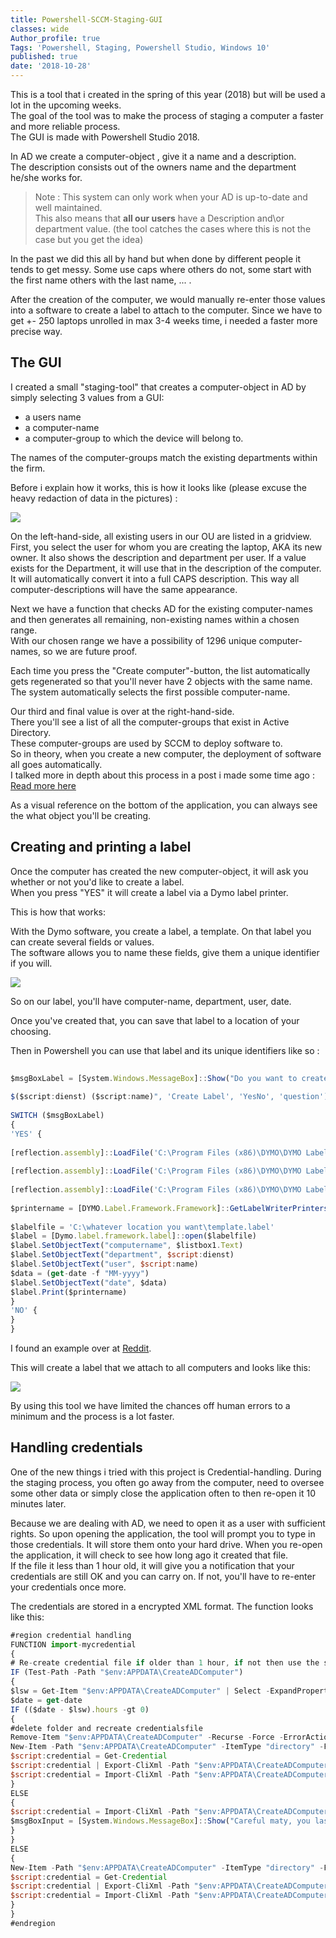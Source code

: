 ```yaml
---
title: Powershell-SCCM-Staging-GUI
classes: wide
Author_profile: true
Tags: 'Powershell, Staging, Powershell Studio, Windows 10'
published: true
date: '2018-10-28'
---
```


This is a tool that i created in the spring of this year (2018) but will be used a lot in the upcoming weeks.  
The goal of the tool was to make the process of staging a computer a faster and more reliable process.  
The GUI is made with Powershell Studio 2018.  
  
In AD we create a computer-object , give it a name and a description.  
The description consists out of the owners name and the department he/she works for.  


> Note : This system can only work when your AD is up-to-date and well maintained.  
> This also means that **all our users** have a Description and\or department value. (the tool catches the cases where this is not the case but you get the idea)  

  
In the past we did this all by hand but when done by different people it tends to get messy. Some use caps where others do not, some start with the first name others with the last name, ... .  

After the creation of the computer, we would manually re-enter those values into a software to create a label to attach to the computer.
Since we have to get +- 250 laptops unrolled in max 3-4 weeks time, i needed a faster more precise way.  
  
## The GUI

I created a small "staging-tool" that creates a computer-object in AD by simply selecting 3 values from a GUI:  
  
- a users name  
- a computer-name  
- a computer-group to which the device will belong to.  
  
The names of the computer-groups match the existing departments within the firm.  
  
Before i explain how it works, this is how it looks like (please excuse the heavy redaction of data in the pictures) :  
  
![]({{site.baseurl}}/assets/images/SCCMStagingGUI/gui.PNG)  
  
On the left-hand-side, all existing users in our OU are listed in a gridview. First, you select the user for whom you are creating the laptop, AKA its new owner. It also shows the description and department per user. If a value exists for the Department, it will use that in the description of the computer. It will automatically convert it into a full CAPS description. This way all computer-descriptions will have the same appearance.  
  
Next we have a function that checks AD for the existing computer-names and then generates all remaining, non-existing names within a chosen range.  
With our chosen range we have a possibility of 1296 unique computer-names, so we are future proof.  

Each time you press the "Create computer"-button, the list automatically gets regenerated so that you'll never have 2 objects with the same name.  
The system automatically selects the first possible computer-name.  
  
Our third and final value is over at the right-hand-side.  
There you'll see a list of all the computer-groups that exist in Active Directory.  
These computer-groups are used by SCCM to deploy software to.  
So in theory, when you create a new computer, the deployment of software all goes automatically.  
I talked more in depth about this process in a post i made some time ago : [Read more here](https://cookiecrumbles.github.io/SCCM_AD_Powershell/ "Read more here")  
  
  
As a visual reference on the bottom of the application, you can always see the what object you'll be creating.  

## Creating and printing a label 

Once the computer has created the new computer-object, it will ask you whether or not you'd like to create a label.  
When you press "YES" it will create a label via a Dymo label printer.  

This is how that works:  
  
With the Dymo software, you create a label, a template. On that label you can create several fields or values.  
The software allows you to name these fields, give them a unique identifier if you will.  
  
![]({{site.baseurl}}/assets/images/SCCMStagingGUI/dymo.PNG)  
  
So on our label, you'll have computer-name, department, user, date.  
  
Once you've created that, you can save that label to a location of your choosing.  
  
Then in Powershell you can use that label and its unique identifiers like so :  
  
```javascript  
  
$msgBoxLabel = [System.Windows.MessageBox]::Show("Do you want to create a label $($listBox1.Text)  
  
$($script:dienst) ($script:name)", 'Create Label', 'YesNo', 'question')  
  
SWITCH ($msgBoxLabel)  
{  
'YES' {  
  
[reflection.assembly]::LoadFile('C:\Program Files (x86)\DYMO\DYMO Label Software\Framework\.net4\DYMO.DLS.Runtime.dll')  
  
[reflection.assembly]::LoadFile('C:\Program Files (x86)\DYMO\DYMO Label Software\Framework\.net4\DYMO.Label.Framework.dll')  
  
[reflection.assembly]::LoadFile('C:\Program Files (x86)\DYMO\DYMO Label Software\Framework\.net4\DYMO.Common.dll')  
  
$printername = [DYMO.Label.Framework.Framework]::GetLabelWriterPrinters() | select -ExpandProperty name  
  
$labelfile = 'C:\whatever location you want\template.label'  
$label = [Dymo.label.framework.label]::open($labelfile)  
$label.SetObjectText("computername", $listbox1.Text)  
$label.SetObjectText("department", $script:dienst)  
$label.SetObjectText("user", $script:name)  
$data = (get-date -f "MM-yyyy")  
$label.SetObjectText("date", $data)  
$label.Print($printername)  
}  
'NO' {  
}  
}  
```  
  
I found an example over at [Reddit](https://www.reddit.com/r/PowerShell/comments/6y80dq/script_to_print_to_a_dymo_labelwriter/ "Reddit").  
  
This will create a label that we attach to all computers and looks like this:  

![]({{site.baseurl}}/assets/images/SCCMStagingGUI/label.png)  
  
By using this tool we have limited the chances off human errors to a minimum and the process is a lot faster.  
 
## Handling credentials 
  
One of the new things i tried with this project is Credential-handling. During the staging process, you often go away from the computer, need to oversee some other data or simply close the application often to then re-open it 10 minutes later.  
  
Because we are dealing with AD, we need to open it as a user with sufficient rights. So upon opening the application, the tool will prompt you to type in those credentials. It will store them onto your hard drive. When you re-open the application, it will check to see how long ago it created that file.  
If the file it less than 1 hour old, it will give you a notification that your credentials are still OK and you can carry on. If not, you'll have to re-enter your credentials once more.  
  
The credentials are stored in a encrypted XML format. The function looks like this:  
  
```javascript  
#region credential handling  
FUNCTION import-mycredential  
{  
# Re-create credential file if older than 1 hour, if not then use the stored credentials.  
IF (Test-Path -Path "$env:APPDATA\CreateADComputer")  
{  
$lsw = Get-Item "$env:APPDATA\CreateADComputer" | Select -ExpandProperty LastWriteTime  
$date = get-date  
IF (($date - $lsw).hours -gt 0)  
{  
#delete folder and recreate credentialsfile  
Remove-Item "$env:APPDATA\CreateADComputer" -Recurse -Force -ErrorAction SilentlyContinue -Confirm:$false  
New-Item -Path "$env:APPDATA\CreateADComputer" -ItemType "directory" -Force  
$script:credential = Get-Credential  
$script:credential | Export-CliXml -Path "$env:APPDATA\CreateADComputer\cred.xml"  
$script:credential = Import-CliXml -Path "$env:APPDATA\CreateADComputer\cred.xml"  
}  
ELSE  
{  
$script:credential = Import-CliXml -Path "$env:APPDATA\CreateADComputer\cred.xml"  
$msgBoxInput = [System.Windows.MessageBox]::Show("Careful maty, you last opend this program with administrative priveliges on $lsw!", 'ADM-account is being used', 'OK', 'info')  
}  
}  
ELSE  
{  
New-Item -Path "$env:APPDATA\CreateADComputer" -ItemType "directory" -Force  
$script:credential = Get-Credential  
$script:credential | Export-CliXml -Path "$env:APPDATA\CreateADComputer\cred.xml"  
$script:credential = Import-CliXml -Path "$env:APPDATA\CreateADComputer\cred.xml"  
}  
}  
#endregion  
  
```

